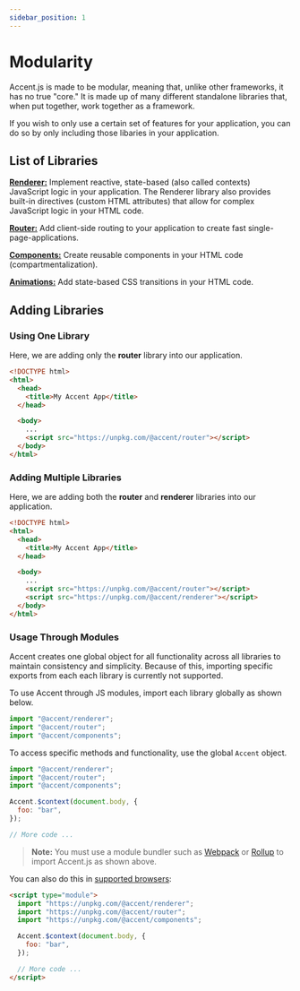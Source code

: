 ```yaml
---
sidebar_position: 1
---
```


# Modularity

Accent.js is made to be modular, meaning that, unlike other frameworks, it has no true "core." It is made up of many different standalone libraries that, when put together, work together as a framework.

If you wish to only use a certain set of features for your application, you can do so by only including those libaries in your application.

## List of Libraries

[**Renderer:**](/docs/renderer/intro) Implement reactive, state-based (also called contexts) JavaScript logic in your application. The Renderer library also provides built-in directives (custom HTML attributes) that allow for complex JavaScript logic in your HTML code.

[**Router:**](/docs/router/intro) Add client-side routing to your application to create fast single-page-applications.

[**Components:**](/docs/components/intro) Create reusable components in your HTML code (compartmentalization).

[**Animations:**](/docs/animations/intro) Add state-based CSS transitions in your HTML code.

## Adding Libraries

### Using One Library

Here, we are adding only the **router** library into our application.

```html
<!DOCTYPE html>
<html>
  <head>
    <title>My Accent App</title>
  </head>

  <body>
    ...
    <script src="https://unpkg.com/@accent/router"></script>
  </body>
</html>
```

### Adding Multiple Libraries

Here, we are adding both the **router** and **renderer** libraries into our application.

```html
<!DOCTYPE html>
<html>
  <head>
    <title>My Accent App</title>
  </head>

  <body>
    ...
    <script src="https://unpkg.com/@accent/router"></script>
    <script src="https://unpkg.com/@accent/renderer"></script>
  </body>
</html>
```

### Usage Through Modules

Accent creates one global object for all functionality across all libraries to maintain consistency and simplicity. Because of this, importing specific exports from each each library is currently not supported.

To use Accent through JS modules, import each library globally as shown below.

```js
import "@accent/renderer";
import "@accent/router";
import "@accent/components";
```

To access specific methods and functionality, use the global `Accent` object.

```js
import "@accent/renderer";
import "@accent/router";
import "@accent/components";

Accent.$context(document.body, {
  foo: "bar",
});

// More code ...
```

> **Note:** You must use a module bundler such as [Webpack](https://webpack.js.org/) or [Rollup](https://rollupjs.org/) to import Accent.js as shown above.

You can also do this in [supported browsers](https://developer.mozilla.org/en-US/docs/Web/JavaScript/Guide/Modules): 

```html
<script type="module">
  import "https://unpkg.com/@accent/renderer";
  import "https://unpkg.com/@accent/router";
  import "https://unpkg.com/@accent/components";

  Accent.$context(document.body, {
    foo: "bar",
  });

  // More code ...
</script>
```
